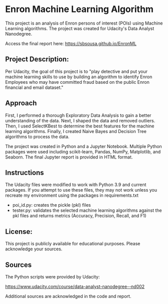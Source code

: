 # Enron Machine Learning Algorithm

This project is an analysis of Enron persons of interest (POIs) using Machine Learning algorithms.  The project was created for Udacity's Data Analyst Nanodegree. 
 
Access the final report here: https://sbsousa.github.io/EnronML

## Project Description:

Per Udacity, the goal of this project is to "play detective and put your machine learning skills to use by building an algorithm to identify Enron Employees who may have committed fraud based on the public Enron financial and email dataset."

## Approach

First, I performed a thorough Exploratory Data Analysis to gain a better understanding of the data. Next, I shaped the data and removed outliers. Then, I used SelectKBest to determine the best features for the machine learning algorithms. Finally, I created Naive Bayes and Decision Tree algorithms to process the data.

The project was created in Python and a Jupyter Notebook. Multiple Python packages were used including scikit-learn, Pandas, NumPy, Matplotlib, and Seaborn. The final Jupyter report is provided in HTML format.

## Instructions
The Udacity files were modified to work with Python 3.9 and current packages. If you attempt to use these files, they may not work unless you recreate my environment using the packages in requirements.txt

* poi_id.py: creates the pickle (pkl) files
* tester.py: validates the selected machine learning algorithms against the pkl files and returns metrics (Accuracy, Precision, Recall, and F1) 

## License:

This project is publicly available for educational purposes. Please acknowledge your sources.

## Sources

The Python scripts were provided by Udacity:

https://www.udacity.com/course/data-analyst-nanodegree--nd002

Additional sources are acknowledged in the code and report.
